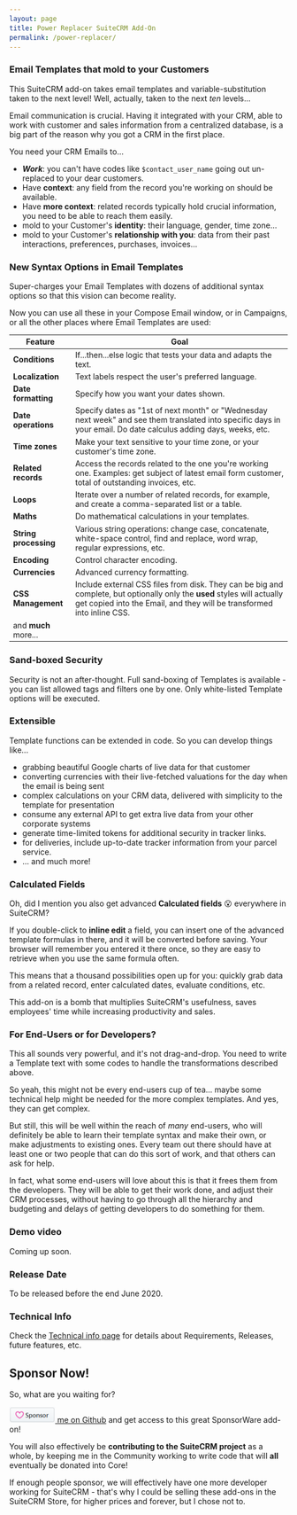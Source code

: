 ```yaml
---
layout: page
title: Power Replacer SuiteCRM Add-On
permalink: /power-replacer/
---
```


### Email Templates that mold to your Customers

This SuiteCRM add-on takes email templates and variable-substitution taken to the next level! 
Well, actually, taken to the next _ten_ levels...

Email communication is crucial. Having it integrated with your CRM, able to work with customer and sales 
information from a centralized database, is a big part of the reason why you got a CRM in the first place. 

You need your CRM Emails to...

* **_Work_**: you can't have codes like `$contact_user_name` going out un-replaced to your dear customers. 
* Have **context**: any field from the record you're working on should be available.
* Have **more context**: related records typically hold crucial information, you need to be able to 
reach them easily.
* mold to your Customer's **identity**: their language, gender, time zone...
* mold to your Customer's **relationship with you**: data from their past interactions, preferences, 
purchases, invoices...

### New Syntax Options in Email Templates

Super-charges your Email Templates with dozens of additional syntax options so that this vision
can become reality.
 
Now you can use all these in your Compose Email window, or in Campaigns, or all the other places where 
Email Templates are used:

| Feature | Goal |
| ------------- | ------------- |
| **Conditions** | If...then...else logic that tests your data and adapts the text.  |
| **Localization** | Text labels respect the user's preferred language. |
| **Date formatting** | Specify how you want your dates shown. |
| **Date operations** | Specify dates as "1st of next month" or "Wednesday next week" and see them translated into specific days in your email. Do date calculus adding days, weeks, etc. |
| **Time zones** | Make your text sensitive to your time zone, or your customer's time zone. |
| **Related records** | Access the records related to the one you're working one. Examples: get subject of latest email form customer, total of outstanding invoices, etc.| 
| **Loops** | Iterate over a number of related records, for example, and create a comma-separated list or a table. | 
| **Maths** | Do mathematical calculations in your templates. |
| **String processing** | Various string operations: change case, concatenate, white-space control, find and replace, word wrap, regular expressions, etc. |
| **Encoding** | Control character encoding. |
| **Currencies** | Advanced currency formatting. |
| **CSS Management** | Include external CSS files from disk. They can be big and complete, but optionally only the **used** styles will actually get copied into the Email, and they will be transformed into inline CSS. |
| and **much** more... | |

### Sand-boxed Security

Security is not an after-thought. Full sand-boxing of Templates is available - you can list allowed 
tags and filters one by one. Only white-listed Template options will be executed.

### Extensible

Template functions can be extended in code. So you can develop things like...

* grabbing beautiful Google charts of live data for that customer
* converting currencies with their live-fetched valuations for the day when the email is being sent
* complex calculations on your CRM data, delivered with simplicity to the template for presentation
* consume any external API to get extra live data from your other corporate systems  
* generate time-limited tokens for additional security in tracker links.
* for deliveries, include up-to-date tracker information from your parcel service.
* ... and much more!

### Calculated Fields

Oh, did I mention you also get advanced **Calculated fields** 😮 everywhere in SuiteCRM? 

If you double-click to **inline edit** a field, you can insert one of the advanced template formulas in there, 
and it will be converted before saving. Your browser will remember you entered it there once, so they 
are easy to retrieve when you use the same formula often.

This means that a thousand possibilities open up for you: quickly grab data from a related record, 
enter calculated dates, evaluate conditions, etc. 

This add-on is a bomb that multiplies SuiteCRM's usefulness, saves employees' time while increasing 
productivity and sales. 

### For End-Users or for Developers?

This all sounds very powerful, and it's not drag-and-drop. You need to write a Template text with some 
codes to handle the transformations described above. 

So yeah, this might not be every end-users cup of tea... maybe some technical help might be needed
for the more complex templates. And yes, they can get complex.

But still, this will be well within the reach of _many_ end-users, who will definitely be able 
to learn their template syntax and make their own, or make adjustments to existing ones. 
Every team out there should have at least one or two people that can do this sort of work, 
and that others can ask for help. 

In fact, what some end-users will love about this is that it frees them from the developers. They will
be able to get their work done, and adjust their CRM processes, without having to go through all the 
hierarchy and budgeting and delays of getting developers to do something for them. 

### Demo video

Coming up soon.

### Release Date

To be released before the end June 2020.


### Technical Info

Check the [Technical info page](/power-replacer-technical) for details about Requirements, Releases, future features, etc.

## Sponsor Now!

So, what are you waiting for?

[![Sponsor button](../images/sponsor_btn.png) me on Github](https://github.com/sponsors/pgorod) and get 
access to this great SponsorWare add-on!

You will also effectively be **contributing to the SuiteCRM project** as a whole, by keeping
me in the Community working to write code that will **all** eventually be donated into Core!

If enough people sponsor, we will effectively have one more developer working for SuiteCRM - that's
why I could be selling these add-ons in the SuiteCRM Store, for higher prices and forever, but I 
chose not to.

